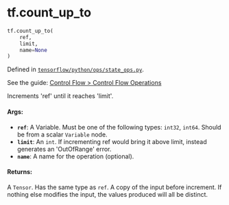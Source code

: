 <div itemscope itemtype="http://developers.google.com/ReferenceObject">
<meta itemprop="name" content="tf.count_up_to" />
</div>

# tf.count_up_to

``` python
tf.count_up_to(
    ref,
    limit,
    name=None
)
```



Defined in [`tensorflow/python/ops/state_ops.py`](https://www.tensorflow.org/code/tensorflow/python/ops/state_ops.py).

See the guide: [Control Flow > Control Flow Operations](../../../api_guides/python/control_flow_ops.md#Control_Flow_Operations)

Increments 'ref' until it reaches 'limit'.

#### Args:

* <b>`ref`</b>: A Variable. Must be one of the following types: `int32`, `int64`.
    Should be from a scalar `Variable` node.
* <b>`limit`</b>: An `int`.
    If incrementing ref would bring it above limit, instead generates an
    'OutOfRange' error.
* <b>`name`</b>: A name for the operation (optional).


#### Returns:

A `Tensor`. Has the same type as `ref`.
A copy of the input before increment. If nothing else modifies the
input, the values produced will all be distinct.